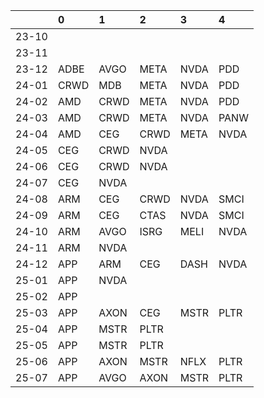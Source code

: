 |       | 0    | 1    | 2    | 3    | 4    |
|:------|:-----|:-----|:-----|:-----|:-----|
| 23-10 |      |      |      |      |      |
| 23-11 |      |      |      |      |      |
| 23-12 | ADBE | AVGO | META | NVDA | PDD  |
| 24-01 | CRWD | MDB  | META | NVDA | PDD  |
| 24-02 | AMD  | CRWD | META | NVDA | PDD  |
| 24-03 | AMD  | CRWD | META | NVDA | PANW |
| 24-04 | AMD  | CEG  | CRWD | META | NVDA |
| 24-05 | CEG  | CRWD | NVDA |      |      |
| 24-06 | CEG  | CRWD | NVDA |      |      |
| 24-07 | CEG  | NVDA |      |      |      |
| 24-08 | ARM  | CEG  | CRWD | NVDA | SMCI |
| 24-09 | ARM  | CEG  | CTAS | NVDA | SMCI |
| 24-10 | ARM  | AVGO | ISRG | MELI | NVDA |
| 24-11 | ARM  | NVDA |      |      |      |
| 24-12 | APP  | ARM  | CEG  | DASH | NVDA |
| 25-01 | APP  | NVDA |      |      |      |
| 25-02 | APP  |      |      |      |      |
| 25-03 | APP  | AXON | CEG  | MSTR | PLTR |
| 25-04 | APP  | MSTR | PLTR |      |      |
| 25-05 | APP  | MSTR | PLTR |      |      |
| 25-06 | APP  | AXON | MSTR | NFLX | PLTR |
| 25-07 | APP  | AVGO | AXON | MSTR | PLTR |